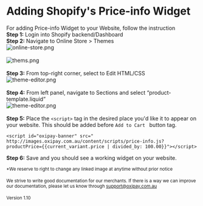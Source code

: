 # Adding Shopify's Price-info Widget

For adding Price-info Widget to your Website, follow the instruction<br>
<strong>Step 1:</strong> Login into Shopify backend/Dashboard<br>
<strong>Step 2:</strong> Navigate to Online Store > Themes <br>
![online-store.png](/img/price-info/online-store.png)<br><br>
![thems.png](/img/price-info/theme.png)<br><br>
<strong>Step 3:</strong> From top-right corner, select to Edit HTML/CSS<br>
![theme-editor.png](/img/price-info/theme-editor.png)<br><br>
<strong>Step 4:</strong> From left panel, navigate to Sections and select “product-template.liquid”<br>
![theme-editor.png](/img/price-info/left-sections.png)<br><br>
<strong>Step 5:</strong> Place the ```<script>``` tag in the desired place you'd like it to appear on your website. This should be added before ```Add to Cart ``` button tag.<br>
```
<script id="oxipay-banner" src=" http://images.oxipay.com.au/content/scripts/price-info.js?productPrice={{current_variant.price | divided_by: 100.00}}"></script>
```
<strong>Step 6:</strong> Save and you should see a working widget on your website.
<script id="oxipay-banner" src=" http://images.oxipay.com.au/content/scripts/price-info.js?productPrice={{current_variant.price | divided_by: 100.00}}"></script>

<small>*We reserve to right to change any linked image at anytime without prior notice</small>
<br/><br/>
<small>We strive to write good documentation for our merchants. If there is a way we can improve our documentation, please let us know through <a href="mailto:support@oxipay.com.au?Subject=Oxipay Documentation">support@oxipay.com.au</a></small>
<br>
<br>
<small>Version 1.10</small>
